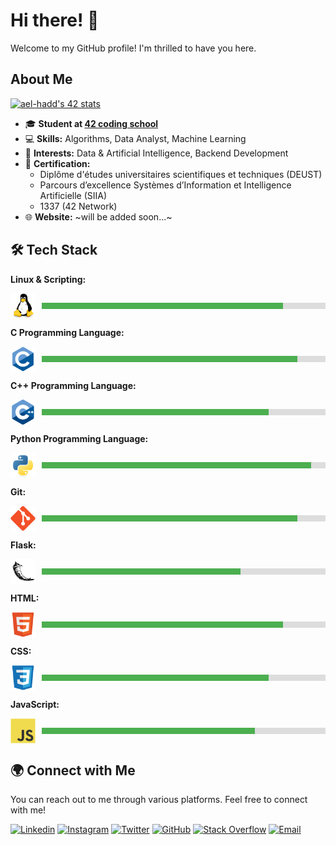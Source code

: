 # Hi there! 👋

Welcome to my GitHub profile! I'm thrilled to have you here.

## About Me

[![ael-hadd's 42 stats](https://badge.mediaplus.ma/green/haalouan)](https://profile.intra.42.fr/users/haalouan)
- 🎓 **Student at [42 coding school](https://www.42.fr/)**
- 💻 **Skills:** Algorithms, Data Analyst, Machine Learning
- 🌱 **Interests:** Data & Artificial Intelligence, Backend Development
- 📜 **Certification:**
  - Diplôme d'études universitaires scientifiques et techniques (DEUST)
  - Parcours d’excellence Systèmes d’Information et Intelligence Artificielle (SIIA)
  - 1337 (42 Network)
- 🌐 **Website:** ~will be added soon...~

## 🛠️ Tech Stack

<p align="left">
  <b>Linux & Scripting:</b> 
</p>

<div style="display: flex; align-items: center;">
  <img src="https://raw.githubusercontent.com/devicons/devicon/master/icons/linux/linux-original.svg" alt="linux" width="40" height="40"/>
  <div style="width: 100%; background-color: #ddd; margin-left: 10px;">
    <div style="width: 85%; height: 10px; background-color: #4CAF50;"></div>
  </div>
</div>

<p align="left">
  <b>C Programming Language:</b> 
</p>

<div style="display: flex; align-items: center;">
  <img src="https://raw.githubusercontent.com/devicons/devicon/master/icons/c/c-original.svg" alt="c" width="40" height="40"/>
  <div style="width: 100%; background-color: #ddd; margin-left: 10px;">
    <div style="width: 90%; height: 10px; background-color: #4CAF50;"></div>
  </div>
</div>

<p align="left">
  <b>C++ Programming Language:</b> 
</p>

<div style="display: flex; align-items: center;">
  <img src="https://raw.githubusercontent.com/devicons/devicon/master/icons/cplusplus/cplusplus-original.svg" alt="c++" width="40" height="40"/>
  <div style="width: 100%; background-color: #ddd; margin-left: 10px;">
    <div style="width: 80%; height: 10px; background-color: #4CAF50;"></div>
  </div>
</div>

<p align="left">
  <b>Python Programming Language:</b> 
</p>

<div style="display: flex; align-items: center;">
  <img src="https://raw.githubusercontent.com/devicons/devicon/master/icons/python/python-original.svg" alt="python" width="40" height="40"/>
  <div style="width: 100%; background-color: #ddd; margin-left: 10px;">
    <div style="width: 95%; height: 10px; background-color: #4CAF50;"></div>
  </div>
</div>

<p align="left">
  <b>Git:</b> 
</p>

<div style="display: flex; align-items: center;">
  <img src="https://raw.githubusercontent.com/devicons/devicon/master/icons/git/git-original.svg" alt="git" width="40" height="40"/>
  <div style="width: 100%; background-color: #ddd; margin-left: 10px;">
    <div style="width: 90%; height: 10px; background-color: #4CAF50;"></div>
  </div>
</div>

<p align="left">
  <b>Flask:</b> 
</p>

<div style="display: flex; align-items: center;">
  <img src="https://raw.githubusercontent.com/devicons/devicon/master/icons/flask/flask-original.svg" alt="flask" width="40" height="40"/>
  <div style="width: 100%; background-color: #ddd; margin-left: 10px;">
    <div style="width: 70%; height: 10px; background-color: #4CAF50;"></div>
  </div>
</div>

<p align="left">
  <b>HTML:</b> 
</p>

<div style="display: flex; align-items: center;">
  <img src="https://raw.githubusercontent.com/devicons/devicon/master/icons/html5/html5-original.svg" alt="html" width="40" height="40"/>
  <div style="width: 100%; background-color: #ddd; margin-left: 10px;">
    <div style="width: 85%; height: 10px; background-color: #4CAF50;"></div>
  </div>
</div>

<p align="left">
  <b>CSS:</b> 
</p>

<div style="display: flex; align-items: center;">
  <img src="https://raw.githubusercontent.com/devicons/devicon/master/icons/css3/css3-original.svg" alt="css" width="40" height="40"/>
  <div style="width: 100%; background-color: #ddd; margin-left: 10px;">
    <div style="width: 80%; height: 10px; background-color: #4CAF50;"></div>
  </div>
</div>

<p align="left">
  <b>JavaScript:</b> 
</p>

<div style="display: flex; align-items: center;">
  <img src="https://raw.githubusercontent.com/devicons/devicon/master/icons/javascript/javascript-original.svg" alt="javascript" width="40" height="40"/>
  <div style="width: 100%; background-color: #ddd; margin-left: 10px;">
    <div style="width: 75%; height: 10px; background-color: #4CAF50;"></div>
  </div>
</div>

## 🌍 Connect with Me

You can reach out to me through various platforms. Feel free to connect with me!

[![Linkedin](https://img.shields.io/badge/LinkedIn-0077B5?style=for-the-badge&logo=linkedin&logoColor=white)](https://www.linkedin.com/in/hatim-alouani-527617304/)
[![Instagram](https://img.shields.io/badge/Instagram-E4405F?style=for-the-badge&logo=instagram&logoColor=white)](https://instagram.com/hatim_alouani/)
[![Twitter](https://img.shields.io/badge/Twitter-1DA1F2?style=for-the-badge&logo=twitter&logoColor=white)](https://twitter.com/your_handle)
[![GitHub](https://img.shields.io/badge/GitHub-100000?style=for-the-badge&logo=github&logoColor=white)](https://github.com/your_username)
[![Stack Overflow](https://img.shields.io/badge/Stack%20Overflow-F58025?style=for-the-badge&logo=stack-overflow&logoColor=white)](https://stackoverflow.com/users/your_user_id)
[![Email](https://img.shields.io/badge/Email-0078D4?style=for-the-badge&logo=microsoft-outlook&logoColor=white)](mailto:your_email@example.com)

